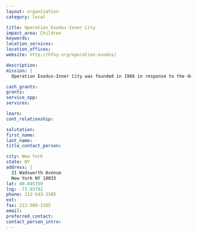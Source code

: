 ```yaml
---
layout: organization
category: local

title: Operation Exodus-Inner City
impact_area: Children
keywords: 
location_services: 
location_offices: 
website: http://hfny.org/operation-exodus/

description: 
mission: |
  Operation Exodus-Inner City was founded in 1988 in response to the desperate needs of children in Upper Manhattan. Located in Washington Heights, sixty children from kindergarten through high school participate in an after school tutoring program and Saturday mentoring program run by volunteers. The children are generally behind in their education and are beginning to display the negative effects of peer pressure in their lives.  Volunteers assist with programming, mentoring, and special events for students and their families.

cash_grants: 
grants: 
service_opp: 
services: 

learn: 
cont_relationship: 

salutation: 
first_name: 
last_name: 
title_contact_person: 

city: New York
state: NY
address: |
  21 Wadsworth Avenue  
  New York NY 10033
lat: 40.845359
lng: -73.93781
phone: 212-543-3305
ext: 
fax: 212-568-3165
email: 
preferred_contact: 
contact_person_intro: 
---
```

